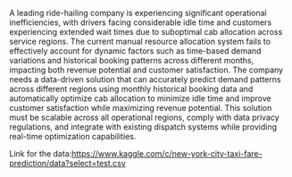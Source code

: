 A leading ride-hailing company is experiencing significant operational inefficiencies, with drivers facing considerable idle time and customers experiencing extended wait times due to suboptimal cab allocation across service regions. The current manual resource allocation system fails to effectively account for dynamic factors such as time-based demand variations and historical booking patterns across different months, impacting both revenue potential and customer satisfaction. The company needs a data-driven solution that can accurately predict demand patterns across different regions using monthly historical booking data and automatically optimize cab allocation to minimize idle time and improve customer satisfaction while maximizing revenue potential. This solution must be scalable across all operational regions, comply with data privacy regulations, and integrate with existing dispatch systems while providing real-time optimization capabilities.

Link for the data:https://www.kaggle.com/c/new-york-city-taxi-fare-prediction/data?select=test.csv
